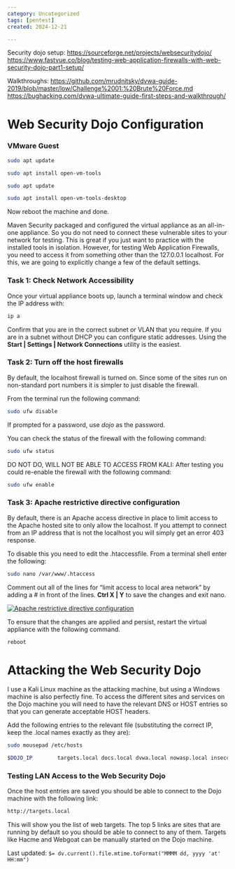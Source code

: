 ```yaml
---
category: Uncategorized
tags: [pentest]
created: 2024-12-21

---
```

Security dojo setup:
https://sourceforge.net/projects/websecuritydojo/
https://www.fastvue.co/blog/testing-web-application-firewalls-with-web-security-dojo-part1-setup/

Walkthroughs:
https://github.com/mrudnitsky/dvwa-guide-2019/blob/master/low/Challenge%2001:%20Brute%20Force.md
https://bughacking.com/dvwa-ultimate-guide-first-steps-and-walkthrough/

# Web Security Dojo Configuration

### VMware Guest
```bash - target
sudo apt update
```

```bash - target
sudo apt install open-vm-tools
```

```bash -target
sudo apt update
```

```bash - target
sudo apt install open-vm-tools-desktop
```

Now reboot the machine and done.

Maven Security packaged and configured the virtual appliance as an all-in-one appliance. So you do not need to connect these vulnerable sites to your network for testing. This is great if you just want to practice with the installed tools in isolation. However, for testing Web Application Firewalls, you need to access it from something other than the 127.0.0.1 localhost. For this, we are going to explicitly change a few of the default settings.

### Task 1: Check Network Accessibility

Once your virtual appliance boots up, launch a terminal window and check the IP address with:
```bash - target
ip a
```
Confirm that you are in the correct subnet or VLAN that you require. If you are in a subnet without DHCP you can configure static addresses. Using the **Start | Settings | Network Connections** utility is the easiest.

### Task 2: Turn off the host firewalls

By default, the localhost firewall is turned on. Since some of the sites run on non-standard port numbers it is simpler to just disable the firewall.

From the terminal run the following command:
```bash - target
sudo ufw disable
```

If prompted for a password, use _dojo_ as the password.

You can check the status of the firewall with the following command:
```bash - target
sudo ufw status
```

DO NOT DO, WILL NOT BE ABLE TO ACCESS FROM KALI:
After testing you could re-enable the firewall with the following command:
```bash - target
sudo ufw enable
```

### Task 3: Apache restrictive directive configuration

By default, there is an Apache access directive in place to limit access to the Apache hosted site to only allow the localhost. If you attempt to connect from an IP address that is not the localhost you will simply get an error 403 response.

To disable this you need to edit the .htaccessfile. From a terminal shell enter the following:

```bash - target
sudo nano /var/www/.htaccess
```

Comment out all of the lines for “limit access to local area network” by adding a # in front of the lines. **Ctrl X | Y** to save the changes and exit nano.

[![Apache restrictive directive configuration](https://www.fastvue.co/wp-content/uploads/2018/05/Apache-htaccess-change.png)](https://www.fastvue.co/wp-content/uploads/2018/05/Apache-htaccess-change.png "Apache htaccess change")

To ensure that the changes are applied and persist, restart the virtual appliance with the following command.
```bash - target
reboot
```

# Attacking the Web Security Dojo

I use a Kali Linux machine as the attacking machine, but using a Windows machine is also perfectly fine. To access the different sites and services on the Dojo machine you will need to have the relevant DNS or HOST entries so that you can generate acceptable HOST headers.

Add the following entries to the relevant file (substituting the correct IP, keep the .local names exactly as they are):

```bash - target
sudo mousepad /etc/hosts
```

```bash - target
$DOJO_IP        targets.local docs.local dvwa.local nowasp.local insecure.local wavsep.local juiceshop.local cheese.local casino.local webgoat.local evil.local
```

### Testing LAN Access to the Web Security Dojo

Once the host entries are saved you should be able to connect to the Dojo machine with the following link:
```bash - target
http://targets.local
```

This will show you the list of web targets. The top 5 links are sites that are running by default so you should be able to connect to any of them. Targets like Hacme and Webgoat can be manually started on the Dojo machine.


Last updated: `$= dv.current().file.mtime.toFormat("MMMM dd, yyyy 'at' HH:mm")`
